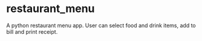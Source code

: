 # restaurant_menu

A python restaurant menu app. User can select food and drink items, add to bill and print receipt.

